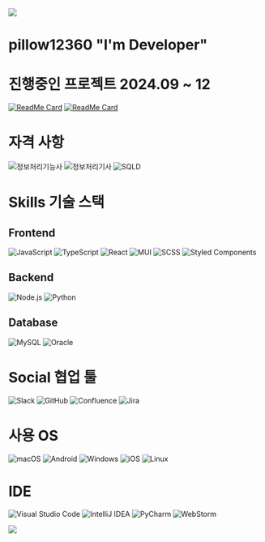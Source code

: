 <div align=left>

<img src="https://capsule-render.vercel.app/api?type=waving&color=BDBDC8&height=150&section=header" />

# pillow12360 "I'm Developer"

# 진행중인 프로젝트 2024.09 ~ 12
[![ReadMe Card](https://github-readme-stats.vercel.app/api/pin/?username=urinaner&repo=sejong-dibb)](https://github.com/urinaner/sejong-dibb)
[![ReadMe Card](https://github-readme-stats.vercel.app/api/pin/?username=sungwon2598&repo=moya)](https://github.com/sungwon2598/moya)

# 자격 사항
![정보처리기능사](https://img.shields.io/badge/정보처리기능사-22.07-4A154B?style=for-the-badge&logo=checkmarx&logoColor=white)
![정보처리기사](https://img.shields.io/badge/정보처리기사-24.09-0052CC?style=for-the-badge&logo=checkmarx&logoColor=white)
![SQLD](https://img.shields.io/badge/SQLD-24.10-F80000?style=for-the-badge&logo=checkmarx&logoColor=white)


# Skills 기술 스택

## Frontend
![JavaScript](https://img.shields.io/badge/JavaScript-F7DF1E?style=for-the-badge&logo=JavaScript&logoColor=white)
![TypeScript](https://img.shields.io/badge/TypeScript-007ACC?style=for-the-badge&logo=typescript&logoColor=white)
![React](https://img.shields.io/badge/React-20232A?style=for-the-badge&logo=react&logoColor=61DAFB)
![MUI](https://img.shields.io/badge/MUI-007FFF?style=for-the-badge&logo=mui&logoColor=white)
![SCSS](https://img.shields.io/badge/SCSS-CC6699?style=for-the-badge&logo=sass&logoColor=white)
![Styled Components](https://img.shields.io/badge/Styled--Components-DB7093?style=for-the-badge&logo=styled-components&logoColor=white)

## Backend
![Node.js](https://img.shields.io/badge/Node.js-43853D?style=for-the-badge&logo=node.js&logoColor=white)
![Python](https://img.shields.io/badge/Python-3776AB?style=for-the-badge&logo=python&logoColor=white)

## Database
![MySQL](https://img.shields.io/badge/MySQL-00000F?style=for-the-badge&logo=mysql&logoColor=white)
![Oracle](https://img.shields.io/badge/Oracle-F80000?style=for-the-badge&logo=oracle&logoColor=white)

# Social 협업 툴
![Slack](https://img.shields.io/badge/Slack-4A154B?style=for-the-badge&logo=slack&logoColor=white)
![GitHub](https://img.shields.io/badge/GitHub-100000?style=for-the-badge&logo=github&logoColor=white)
![Confluence](https://img.shields.io/badge/Confluence-172B4D?style=for-the-badge&logo=confluence&logoColor=white)
![Jira](https://img.shields.io/badge/Jira-0052CC?style=for-the-badge&logo=jira&logoColor=white)

# 사용 OS
![macOS](https://img.shields.io/badge/mac%20os-000000?style=for-the-badge&logo=apple&logoColor=white)
![Android](https://img.shields.io/badge/Android-3DDC84?style=for-the-badge&logo=android&logoColor=white)
![Windows](https://img.shields.io/badge/Windows-0078D6?style=for-the-badge&logo=windows&logoColor=white)
![iOS](https://img.shields.io/badge/iOS-000000?style=for-the-badge&logo=ios&logoColor=white)
![Linux](https://img.shields.io/badge/Linux-FCC624?style=for-the-badge&logo=linux&logoColor=black)

# IDE

![Visual Studio Code](https://img.shields.io/badge/Visual_Studio_Code-0078D4?style=for-the-badge&logo=visual%20studio%20code&logoColor=white)
![IntelliJ IDEA](https://img.shields.io/badge/IntelliJ_IDEA-000000.svg?style=for-the-badge&logo=intellij-idea&logoColor=white)
![PyCharm](https://img.shields.io/badge/PyCharm-000000.svg?&style=for-the-badge&logo=PyCharm&logoColor=white)
![WebStorm](https://img.shields.io/badge/WebStorm-000000?style=for-the-badge&logo=WebStorm&logoColor=white)

<img src="https://capsule-render.vercel.app/api?type=waving&color=BDBDC8&height=150&section=footer" />

</div>
